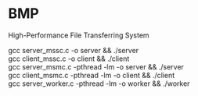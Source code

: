 # BMP
High-Performance File Transferring System

gcc server_mssc.c -o server && ./server
<br>
gcc client_mssc.c -o client && ./client
<br>
gcc server_msmc.c -pthread -lm -o server && ./server
<br>
gcc client_msmc.c -pthread -lm -o client && ./client
<br>
gcc server_worker.c -pthread -lm -o worker && ./worker